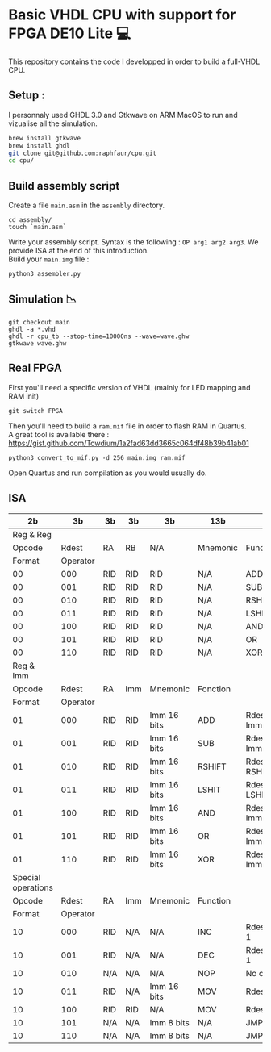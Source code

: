 

# Basic VHDL CPU with support for FPGA DE10 Lite 💻 </h2>

This repository contains the code I developped in order to build a full-VHDL CPU.

## Setup :
I personnaly used GHDL 3.0 and Gtkwave on ARM MacOS to run and vizualise all the simulation.
```bash
brew install gtkwave
brew install ghdl
git clone git@github.com:raphfaur/cpu.git
cd cpu/
```

## Build assembly script
Create a file `main.asm` in the `assembly` directory.
```
cd assembly/
touch `main.asm`
```
Write your assembly script. Syntax is the following : `OP arg1 arg2 arg3`. We provide ISA at the end of this introduction.  
Build your `main.img` file :
```
python3 assembler.py
```

## Simulation 📉

```
git checkout main
ghdl -a *.vhd
ghdl -r cpu_tb --stop-time=10000ns --wave=wave.ghw
gtkwave wave.ghw
```

## Real FPGA

First you'll need a specific version of VHDL (mainly for LED mapping and RAM init)
```
git switch FPGA
```
Then you'll need to build a `ram.mif` file in order to flash RAM in Quartus.  
A great tool is available there : https://gist.github.com/Towdium/1a2fad63dd3665c064df48b39b41ab01
```
python3 convert_to_mif.py -d 256 main.img ram.mif
```

Open Quartus and run compilation as you would usually do.

## ISA

| 2b                 | 3b        | 3b  | 3b  | 3b          | 13b      |                      |
| ------------------ | --------- | --- | --- | ----------- | -------- | -------------------- |
| Reg & Reg          |
| Opcode             | Rdest     | RA  | RB  | N/A         | Mnemonic | Function             |
| Format             | Operator  |     |     |             |          |                      |  |
| 00                 | 000       | RID | RID | RID         | N/A      | ADD                  | Rdest= RA + RB |
| 00                 | 001       | RID | RID | RID         | N/A      | SUB                  | Rdest= RA - RB |
| 00                 | 010       | RID | RID | RID         | N/A      | RSHIFT               | Rdest= RSHIFTRA(RB) |
| 00                 | 011       | RID | RID | RID         | N/A      | LSHIT                | Rdest= LSHIFTRA(RB) |
| 00                 | 100       | RID | RID | RID         | N/A      | AND                  | Rdest= RA AND RB |
| 00                 | 101       | RID | RID | RID         | N/A      | OR                   | Rdest= RA OR RB |
| 00                 | 110       | RID | RID | RID         | N/A      | XOR                  | Rdest= RB XOR RA |
| Reg & Imm          |
| Opcode             | Rdest     | RA  | Imm | Mnemonic    | Fonction |
| Format             | Operator  |     |     |             |          |                      |  |
| 01                 | 000       | RID | RID | Imm 16 bits | ADD      | Rdest= RA + Imm      |
| 01                 | 001       | RID | RID | Imm 16 bits | SUB      | Rdest= RA - Imm      |
| 01                 | 010       | RID | RID | Imm 16 bits | RSHIFT   | Rdest= RSHIFTRA(Imm) |
| 01                 | 011       | RID | RID | Imm 16 bits | LSHIT    | Rdest= LSHIFTRA(Imm) |
| 01                 | 100       | RID | RID | Imm 16 bits | AND      | Rdest= RA AND Imm    |
| 01                 | 101       | RID | RID | Imm 16 bits | OR       | Rdest= RA OR Imm     |
| 01                 | 110       | RID | RID | Imm 16 bits | XOR      | Rdest= RA XOR Imm    |
| Special operations |
| Opcode             | Rdest     | RA  | Imm | Mnemonic    | Function |
| Format             | Operator  |     |     |             |          |                      |
| 10                 | 000       | RID | N/A | N/A         | INC      | Rdest = Rdest + 1    |
| 10                 | 001       | RID | N/A | N/A         | DEC      | Rdest = Rdest - 1    |
| 10                 | 010       | N/A | N/A | N/A         | NOP      | No operation         |
| 10                 | 011       | RID | N/A | Imm 16 bits | MOV      | Rdest = Imm          |
| 10                 | 100       | RID | RID | N/A         | MOV      | Rdest = RA           |
| 10                 | 101       | N/A | N/A | Imm 8 bits  | N/A      | JMP                  | Jump to Imm |
| 10                 | 110       | N/A | N/A | Imm 8 bits  | N/A      | JMPZ                 | Jmp if zf = 0 |
